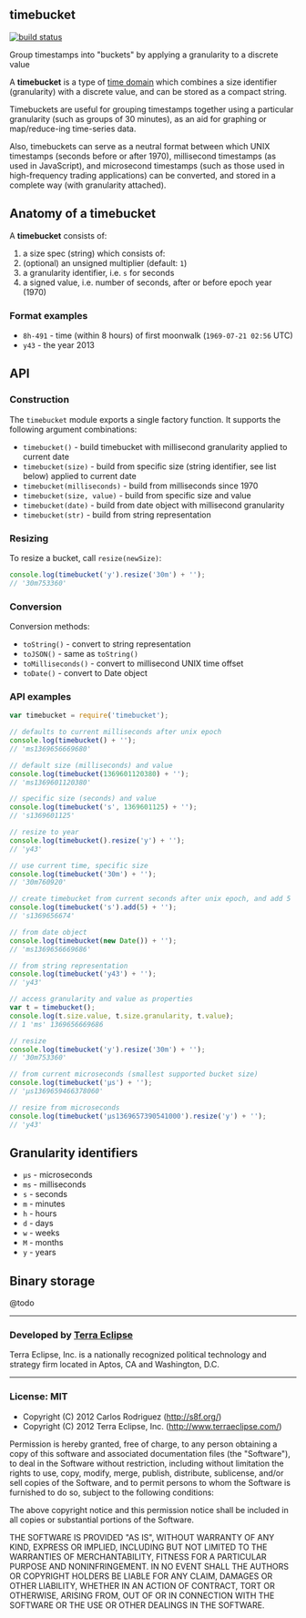 ## timebucket

[![build status](https://secure.travis-ci.org/carlos8f/node-timebucket.png)](http://travis-ci.org/carlos8f/node-timebucket)

Group timestamps into "buckets" by applying a granularity to a discrete value

A **timebucket** is a type of
[time domain](http://www.cs.arizona.edu/~rts/pubs/LNCS1399p406.pdf)
which combines a size identifier (granularity) with a discrete value, and can
be stored as a compact string.

Timebuckets are useful for grouping timestamps together using a particular
granularity (such as groups of 30 minutes), as an aid for graphing or
map/reduce-ing time-series data.

Also, timebuckets can serve as a neutral format between which UNIX timestamps
(seconds before or after 1970), millisecond timestamps (as used in JavaScript),
and microsecond timestamps (such as those used in high-frequency trading
applications) can be converted, and stored in a complete way (with granularity
attached).

## Anatomy of a timebucket

A **timebucket** consists of:

1. a size spec (string) which consists of:
  1. (optional) an unsigned multiplier (default: `1`)
  2. a granularity identifier, i.e. `s` for seconds
3. a signed value, i.e. number of seconds, after or before epoch year (1970)

### Format examples

- `8h-491` - time (within 8 hours) of first moonwalk (`1969-07-21 02:56` UTC)
- `y43` - the year 2013

## API

### Construction

The `timebucket` module exports a single factory function. It supports the
following argument combinations:

- `timebucket()` - build timebucket with millisecond granularity applied to current date
- `timebucket(size)` - build from specific size (string identifier, see list below) applied to current date
- `timebucket(milliseconds)` - build from milliseconds since 1970
- `timebucket(size, value)` - build from specific size and value
- `timebucket(date)` - build from date object with millisecond granularity
- `timebucket(str)` - build from string representation

### Resizing

To resize a bucket, call `resize(newSize)`:

```js
console.log(timebucket('y').resize('30m') + '');
// '30m753360'
```

### Conversion

Conversion methods:

- `toString()` - convert to string representation
- `toJSON()` - same as `toString()`
- `toMilliseconds()` - convert to millisecond UNIX time offset
- `toDate()` - convert to Date object

### API examples

```js
var timebucket = require('timebucket');

// defaults to current milliseconds after unix epoch
console.log(timebucket() + '');
// 'ms1369656669680'

// default size (milliseconds) and value
console.log(timebucket(1369601120380) + '');
// 'ms1369601120380'

// specific size (seconds) and value
console.log(timebucket('s', 1369601125) + '');
// 's1369601125'

// resize to year
console.log(timebucket().resize('y') + '');
// 'y43'

// use current time, specific size
console.log(timebucket('30m') + '');
// '30m760920'

// create timebucket from current seconds after unix epoch, and add 5
console.log(timebucket('s').add(5) + '');
// 's1369656674'

// from date object
console.log(timebucket(new Date()) + '');
// 'ms1369656669686'

// from string representation
console.log(timebucket('y43') + '');
// 'y43'

// access granularity and value as properties
var t = timebucket();
console.log(t.size.value, t.size.granularity, t.value);
// 1 'ms' 1369656669686

// resize
console.log(timebucket('y').resize('30m') + '');
// '30m753360'

// from current microseconds (smallest supported bucket size)
console.log(timebucket('µs') + '');
// 'µs1369659466378060'

// resize from microseconds
console.log(timebucket('µs1369657390541000').resize('y') + '');
// 'y43'


```

## Granularity identifiers

- `µs` - microseconds
- `ms` - milliseconds
- `s` - seconds
- `m` - minutes
- `h` - hours
- `d` - days
- `w` - weeks
- `M` - months
- `y` - years

## Binary storage

@todo

- - -

### Developed by [Terra Eclipse](http://www.terraeclipse.com)
Terra Eclipse, Inc. is a nationally recognized political technology and
strategy firm located in Aptos, CA and Washington, D.C.

- - -

### License: MIT

- Copyright (C) 2012 Carlos Rodriguez (http://s8f.org/)
- Copyright (C) 2012 Terra Eclipse, Inc. (http://www.terraeclipse.com/)

Permission is hereby granted, free of charge, to any person obtaining a copy
of this software and associated documentation files (the &quot;Software&quot;), to deal
in the Software without restriction, including without limitation the rights
to use, copy, modify, merge, publish, distribute, sublicense, and/or sell
copies of the Software, and to permit persons to whom the Software is furnished
to do so, subject to the following conditions:

The above copyright notice and this permission notice shall be included in
all copies or substantial portions of the Software.

THE SOFTWARE IS PROVIDED &quot;AS IS&quot;, WITHOUT WARRANTY OF ANY KIND, EXPRESS OR
IMPLIED, INCLUDING BUT NOT LIMITED TO THE WARRANTIES OF MERCHANTABILITY,
FITNESS FOR A PARTICULAR PURPOSE AND NONINFRINGEMENT. IN NO EVENT SHALL THE
AUTHORS OR COPYRIGHT HOLDERS BE LIABLE FOR ANY CLAIM, DAMAGES OR OTHER
LIABILITY, WHETHER IN AN ACTION OF CONTRACT, TORT OR OTHERWISE, ARISING FROM,
OUT OF OR IN CONNECTION WITH THE SOFTWARE OR THE USE OR OTHER DEALINGS IN THE
SOFTWARE.
